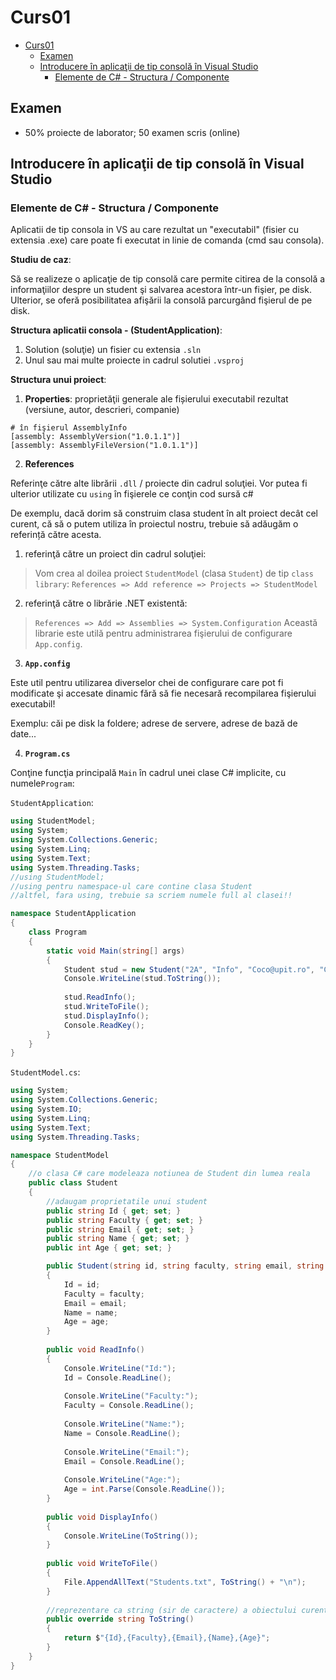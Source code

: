 # Curs01

- [Curs01](#curs01)
  - [Examen](#examen)
  - [Introducere în aplicaţii de tip consolă în Visual Studio](#introducere-în-aplicaţii-de-tip-consolă-în-visual-studio)
    - [Elemente de C# - Structura / Componente](#elemente-de-c---structura--componente)

## Examen

- 50% proiecte de laborator; 50 examen scris (online)

## Introducere în aplicaţii de tip consolă în Visual Studio

### Elemente de C# - Structura / Componente

Aplicatii de tip consola in VS au care rezultat un "executabil" (fisier cu extensia .exe) care poate fi executat in linie de comanda (cmd sau consola).

**Studiu de caz**:

Să se realizeze o aplicaţie de tip consolă care permite citirea de la consolă a informaţiilor despre un student şi salvarea acestora într-un fişier, pe disk. Ulterior, se oferă posibilitatea afişării la consolă parcurgând fişierul de pe disk.

**Structura aplicatii consola - (StudentApplication)**:

1. Solution (soluţie) un fisier cu extensia `.sln`
2. Unul sau mai multe proiecte in cadrul solutiei `.vsproj`

**Structura unui proiect**:

1. **Properties**: proprietăţii generale ale fișierului executabil rezultat (versiune, autor, descrieri, companie)

```assembly
# în fişierul AssemblyInfo
[assembly: AssemblyVersion("1.0.1.1")]
[assembly: AssemblyFileVersion("1.0.1.1")]	
```

2. **References**

Referinţe către alte librării `.dll` / proiecte din cadrul soluţiei. Vor putea fi ulterior utilizate cu `using` în fişierele ce conţin cod sursă c#

De exemplu, dacă dorim să construim clasa student în alt proiect decât cel curent, că să o putem utiliza în proiectul nostru, trebuie să adăugăm o referință către acesta.

1. referinţă către un proiect din cadrul soluţiei:

>  Vom crea al doilea proiect `StudentModel` (clasa `Student`) de tip `class library`:
> `References => Add reference => Projects => StudentModel`

2. referinţă către o librărie .NET existentă:

> `References => Add => Assemblies => System.Configuration`
>  Această librarie este utilă pentru administrarea fişierului de configurare `App.config`.

3. **`App.config`**

Este util pentru utilizarea diverselor chei de configurare care pot fi modificate şi accesate dinamic fără să fie necesară recompilarea fişierului executabil!

Exemplu: căi pe disk la foldere; adrese de servere, adrese de bază de date...

4. **`Program.cs`**

Conţine funcţia principală `Main` în cadrul unei clase C# implicite, cu numele`Program`:

`StudentApplication`:

```c#
using StudentModel;
using System;
using System.Collections.Generic;
using System.Linq;
using System.Text;
using System.Threading.Tasks;
//using StudentModel;
//using pentru namespace-ul care contine clasa Student
//altfel, fara using, trebuie sa scriem numele full al clasei!!

namespace StudentApplication
{
    class Program
    {
        static void Main(string[] args)
        {
            Student stud = new Student("2A", "Info", "Coco@upit.ro", "Cocolino", 45);
            Console.WriteLine(stud.ToString());
    
            stud.ReadInfo();
            stud.WriteToFile();
            stud.DisplayInfo();
            Console.ReadKey();
        }
    }
}
```

`StudentModel.cs`:

```c#
using System;
using System.Collections.Generic;
using System.IO;
using System.Linq;
using System.Text;
using System.Threading.Tasks;

namespace StudentModel
{
    //o clasa C# care modeleaza notiunea de Student din lumea reala
    public class Student
    {
        //adaugam proprietatile unui student
        public string Id { get; set; }
        public string Faculty { get; set; }
        public string Email { get; set; }
        public string Name { get; set; }
        public int Age { get; set; }

        public Student(string id, string faculty, string email, string name, int age)
        {
            Id = id;
            Faculty = faculty;
            Email = email;
            Name = name;
            Age = age;
        }
    
        public void ReadInfo()
        {
            Console.WriteLine("Id:");
            Id = Console.ReadLine();
    
            Console.WriteLine("Faculty:");
            Faculty = Console.ReadLine();
    
            Console.WriteLine("Name:");
            Name = Console.ReadLine();
    
            Console.WriteLine("Email:");
            Email = Console.ReadLine();
    
            Console.WriteLine("Age:");
            Age = int.Parse(Console.ReadLine());
        }
    
        public void DisplayInfo()
        {
            Console.WriteLine(ToString());
        }
    
        public void WriteToFile()
        {
            File.AppendAllText("Students.txt", ToString() + "\n");
        }
    
        //reprezentare ca string (sir de caractere) a obiectului curent
        public override string ToString()
        {
            return $"{Id},{Faculty},{Email},{Name},{Age}";
        }
    }
}
```





